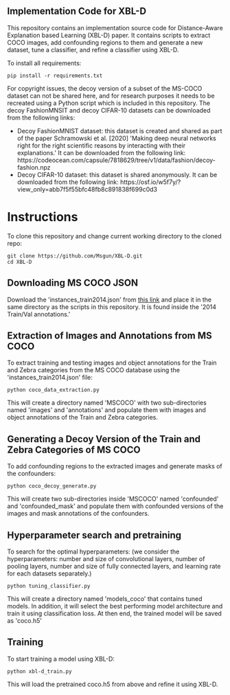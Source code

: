 ## Implementation Code for XBL-D

This repository contains an implementation source code for Distance-Aware Explanation based Learning (XBL-D) paper. It contains scripts to extract COCO images, add confounding regions to them and generate a new dataset, tune a classifier, and refine a classifier using XBL-D.

To install all requirements: 
```
pip install -r requirements.txt 
```

For copyright issues, the decoy version of a subset of the MS-COCO dataset can not be shared here, and for research purposes it needs to be recreated using a Python script which is included in this repository. The decoy FashionMNSIT and decoy CIFAR-10 datasets can be downloaded from the following links:

<ul>
  <li>Decoy FashionMNIST dataset: this dataset is created and shared as part of the paper Schramowski et al. [2020] 'Making deep neural networks right for the right scientific reasons by interacting with their explanations.' It can be downloaded from the following link: https://codeocean.com/capsule/7818629/tree/v1/data/fashion/decoy-fashion.npz </li>
  <li>Decoy CIFAR-10 dataset: this dataset is shared anonymously. It can be downloaded from the following link: https://osf.io/w5f7y/?view_only=abb7f5f55bfc48fb8c891838f699c0d3 </li>
</ul> 

<!---
- [Decoy FashionMNIST dataset](https://codeocean.com/capsule/7818629/tree/v1/data/fashion/decoy-fashion.npz): this dataset is created and shared as part of the paper [Schramowski et al. 'Making deep neural networks right for the right scientific reasons by interacting with their explanations.'](https://www.nature.com/articles/s42256-020-0212-3)
- [Decoy CIFAR-10 dataset](https://osf.io/w5f7y/?view_only=abb7f5f55bfc48fb8c891838f699c0d3): this dataset is anonymously shared as part of an IJCAI-2023 paper submission from the owners of this code repository.
-->

<!---
coco_data_extraction took 17 minutes
coco_decoy_generate took 2 minutes
tuning took 9 minutes

-->

# Instructions

To clone this repository and change current working directory to the cloned repo:
```
git clone https://github.com/Msgun/XBL-D.git
cd XBL-D
```

## Downloading MS COCO JSON

Download the 'instances_train2014.json' from [this link](https://cocodataset.org/#download) and place it in the same directory as the scripts in this repository. It is found inside the '2014 Train/Val annotations.'

## Extraction of Images and Annotations from MS COCO

To extract training and testing images and object annotations for the Train and Zebra categories from the MS COCO database using the 'instances_train2014.json' file:
```
python coco_data_extraction.py
```
This will create a directory named 'MSCOCO' with two sub-directories named 'images' and 'annotations' and populate them with images and object annotations of the Train and Zebra categories.
## Generating a Decoy Version of the Train and Zebra Categories of MS COCO

To add confounding regions to the extracted images and generate masks of the confounders:
```
python coco_decoy_generate.py
```
This will create two sub-directories inside 'MSCOCO' named 'confounded' and 'confounded_mask' and populate them with confounded versions of the images and mask annotations of the confounders.
## Hyperparameter search and pretraining

To search for the optimal hyperparameters: (we consider the hyperparameters: number and size of convolutional layers, number of pooling layers, number and size of fully connected layers, and learning rate for each datasets separately.)
```
python tuning_classifier.py
```

This will create a directory named 'models_coco' that contains tuned models. In addition, it will select the best performing model architecture and train it using classification loss. At then end, the trained model will be saved as 'coco.h5'

## Training

To start training a model using XBL-D:
```
python xbl-d_train.py
```
This will load the pretrained coco.h5 from above and refine it using XBL-D.